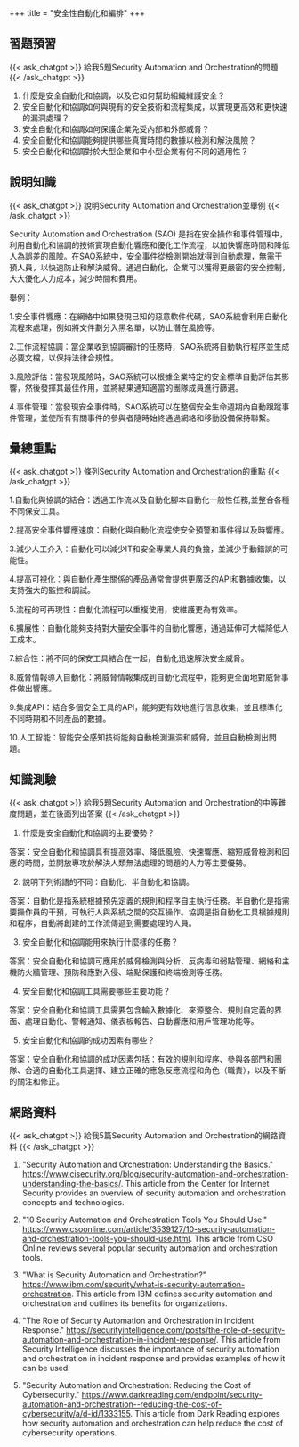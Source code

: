+++
title = "安全性自動化和編排"
+++
## 習題預習
{{< ask_chatgpt >}}
給我5題Security Automation and Orchestration的問題
{{< /ask_chatgpt >}}



1. 什麼是安全自動化和協調，以及它如何幫助組織維護安全？
2. 安全自動化和協調如何與現有的安全技術和流程集成，以實現更高效和更快速的漏洞處理？
3. 安全自動化和協調如何保護企業免受內部和外部威脅？
4. 安全自動化和協調能夠提供哪些真實時間的數據以檢測和解決風險？
5. 安全自動化和協調對於大型企業和中小型企業有何不同的適用性？   

## 說明知識
{{< ask_chatgpt >}}
說明Security Automation and Orchestration並舉例
{{< /ask_chatgpt >}}



Security Automation and Orchestration (SAO) 是指在安全操作和事件管理中，利用自動化和協調的技術實現自動化響應和優化工作流程，以加快響應時間和降低人為誤差的風險。在SAO系統中，安全事件從檢測開始就得到自動處理，無需干預人員，以快速防止和解決威脅。通過自動化，企業可以獲得更嚴密的安全控制，大大優化人力成本，減少時間和費用。

舉例： 

1.安全事件響應：在網絡中如果發現已知的惡意軟件代碼，SAO系統會利用自動化流程來處理，例如將文件劃分入黑名單，以防止潛在風險等。 

2.工作流程協調：當企業收到協調審計的任務時，SAO系統將自動執行程序並生成必要文檔，以保持法律合規性。 

3.風險評估：當發現風險時，SAO系統可以根據企業特定的安全標準自動評估其影響，然後發揮其最佳作用，並將結果通知適當的團隊成員進行篩選。

4.事件管理：當發現安全事件時，SAO系統可以在整個安全生命週期內自動跟蹤事件管理，並使所有有關事件的參與者隨時始終通過網絡和移動設備保持聯繫。   

## 彙總重點
{{< ask_chatgpt >}}
條列Security Automation and Orchestration的重點
{{< /ask_chatgpt >}}



1.自動化與協調的結合：透過工作流以及自動化腳本自動化一般性任務,並整合各種不同保安工具。

2.提高安全事件響應速度：自動化與自動化流程使安全預警和事件得以及時響應。

3.減少人工介入：自動化可以減少IT和安全專業人員的負擔，並減少手動錯誤的可能性。

4.提高可視化：與自動化產生關係的產品通常會提供更廣泛的API和數據收集，以支持強大的監控和調試。

5.流程的可再現性：自動化流程可以重複使用，使維護更為有效率。

6.擴展性：自動化能夠支持對大量安全事件的自動化響應，通過延伸可大幅降低人工成本。

7.綜合性：將不同的保安工具結合在一起，自動化迅速解決安全威脅。

8.威脅情報導入自動化：將威脅情報集成到自動化流程中，能夠更全面地對威脅事件做出響應。

9.集成API：結合多個安全工具的API，能夠更有效地進行信息收集，並且標準化不同時期和不同產品的數據。

10.人工智能：智能安全感知技術能夠自動檢測漏洞和威脅，並且自動檢測出問題。   

## 知識測驗
{{< ask_chatgpt >}}
給我5題Security Automation and Orchestration的中等難度問題，並在後面列出答案
{{< /ask_chatgpt >}}



1. 什麼是安全自動化和協調的主要優勢？

答案：安全自動化和協調具有提高效率、降低風險、快速響應、縮短威脅檢測和回應的時間，並開放專攻於解決人類無法處理的問題的人力等主要優勢。

2. 說明下列術語的不同：自動化、半自動化和協調。

答案：自動化是指系統根據預先定義的規則和程序自主執行任務。半自動化是指需要操作員的干預，可執行人與系統之間的交互操作。協調是指自動化工具根據規則和程序，自動將創建的工作流傳遞到需要處理的人員。

3. 安全自動化和協調能用來執行什麼樣的任務？

答案：安全自動化和協調可應用於威脅檢測與分析、反病毒和弱點管理、網絡和主機防火牆管理、預防和應對入侵、端點保護和終端檢測等任務。

4. 安全自動化和協調工具需要哪些主要功能？

答案：安全自動化和協調工具需要包含輸入數據化、來源整合、規則自定義的界面、處理自動化、警報通知、儀表板報告、自動響應和用戶管理功能等。

5. 安全自動化和協調的成功因素有哪些？

答案：安全自動化和協調的成功因素包括：有效的規則和程序、參與各部門和團隊、合適的自動化工具選擇、建立正確的應急反應流程和角色（職責），以及不斷的關注和修正。   

## 網路資料
{{< ask_chatgpt >}}
給我5篇Security Automation and Orchestration的網路資料
{{< /ask_chatgpt >}}



1. "Security Automation and Orchestration: Understanding the Basics." https://www.cisecurity.org/blog/security-automation-and-orchestration-understanding-the-basics/. This article from the Center for Internet Security provides an overview of security automation and orchestration concepts and technologies.

2. "10 Security Automation and Orchestration Tools You Should Use." https://www.csoonline.com/article/3539127/10-security-automation-and-orchestration-tools-you-should-use.html. This article from CSO Online reviews several popular security automation and orchestration tools.

3. "What is Security Automation and Orchestration?" https://www.ibm.com/security/what-is-security-automation-orchestration. This article from IBM defines security automation and orchestration and outlines its benefits for organizations.

4. "The Role of Security Automation and Orchestration in Incident Response." https://securityintelligence.com/posts/the-role-of-security-automation-and-orchestration-in-incident-response/. This article from Security Intelligence discusses the importance of security automation and orchestration in incident response and provides examples of how it can be used.

5. "Security Automation and Orchestration: Reducing the Cost of Cybersecurity." https://www.darkreading.com/endpoint/security-automation-and-orchestration--reducing-the-cost-of-cybersecurity/a/d-id/1333155. This article from Dark Reading explores how security automation and orchestration can help reduce the cost of cybersecurity operations.   


